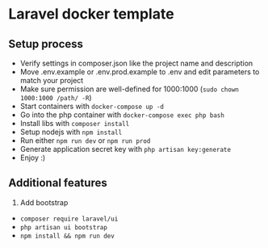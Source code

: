# Laravel docker template
## Setup process

- Verify settings in composer.json like the project name and description
- Move .env.example or .env.prod.example to .env and edit parameters to match your project
- Make sure permission are well-defined for 1000:1000 (`sudo chown 1000:1000 /path/ -R`)
- Start containers with `docker-compose up -d`
- Go into the php container with `docker-compose exec php bash`
- Install libs with `composer install`
- Setup nodejs with `npm install`
- Run either `npm run dev` or `npm run prod`
- Generate application secret key with `php artisan key:generate`
- Enjoy :)

## Additional features

1. Add bootstrap

- `composer require laravel/ui`
- `php artisan ui bootstrap`
- `npm install && npm run dev`
